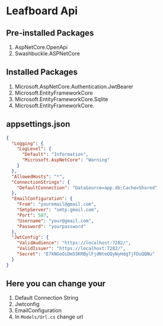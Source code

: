 # Leafboard Api

## Pre-installed Packages  
1. AspNetCore.OpenApi
2. Swashbuckle.ASPNetCore

## Installed Packages 
1. Microsoft.AspNetCore.Authentication.JwtBearer
2. Microsoft.EntityFrameworkCore
3. Microsoft.EntityFrameworkCore.Sqlite
4. Microsoft.EntityFrameworkCore.

## appsettings.json
```json 
{
  "Logging": {
    "LogLevel": {
      "Default": "Information",
      "Microsoft.AspNetCore": "Warning"
    }
  },
  "AllowedHosts": "*",
  "ConnectionStrings": {
    "DefaultConnection": "DataSource=app.db;Cache=Shared"
  },
  "EmailConfiguration": {
    "From": "youremail@gmail.com",
    "SmtpServer": "smtp.gmail.com",
    "Port": 587,
    "Username": "your@gmail.com",
    "Password": "yourpassword"
  },
  "JwtConfig": {
    "ValidAudience": "https://localhost:7282/",
    "ValidIssuer": "https://localhost:7282/",
    "Secret": "E7kNGoOiDm55KRBylFjdNteQQyNyHdgTjFDuQQNu"
  }
}
```

## Here you can change your
1. Default Connection String 
2. Jwtconfig
3. EmailConfiguration
4. In `Models/Url.cs` change url